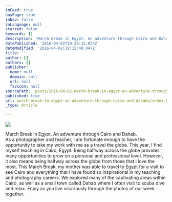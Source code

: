 ```yaml
---
inFeed: true
hasPage: true
inNav: false
inLanguage: null
starred: false
keywords: []
description: 'March Break in Egypt. An adventure through Cairo and Dahab.As a photographer and teacher, I am fortunate enough to have the opportunity to take my work with me as a travel the globe. This year, I find myself teaching in Cairo, Egypt. Being halfway across the globe provides many opportunities to grow on a personal and professional level. However, it also means being halfway across the globe from those that I love the most. This March Break, my mother was able to travel to Egypt for a visit to see Cairo and everything that I have found so inspirational in my teaching and photography careers. We explored many of the captivating areas within Cairo, as well as a small town called Dahab where I often visit to scuba dive and relax. Enjoy as you live vicariously through the photos of our week together.'
datePublished: '2016-04-02T19:29:15.854Z'
dateModified: '2016-04-02T19:15:48.047Z'
title: ''
author: []
authors: []
publisher:
  name: null
  domain: null
  url: null
  favicon: null
sourcePath: _posts/2016-04-02-march-break-in-egypt-an-adventure-through-cairo-and-dahaba.md
published: true
url: march-break-in-egypt-an-adventure-through-cairo-and-dahaba/index.html
_type: Article

---
```

![](https://the-grid-user-content.s3-us-west-2.amazonaws.com/65794f5b-e653-47da-b3a1-d0a1a0bff546.jpg)

March Break in Egypt. An adventure through Cairo and Dahab.  
As a photographer and teacher, I am fortunate enough to have the opportunity to take my work with me as a travel the globe. This year, I find myself teaching in Cairo, Egypt. Being halfway across the globe provides many opportunities to grow on a personal and professional level. However, it also means being halfway across the globe from those that I love the most. This March Break, my mother was able to travel to Egypt for a visit to see Cairo and everything that I have found so inspirational in my teaching and photography careers. We explored many of the captivating areas within Cairo, as well as a small town called Dahab where I often visit to scuba dive and relax. Enjoy as you live vicariously through the photos of our week together.